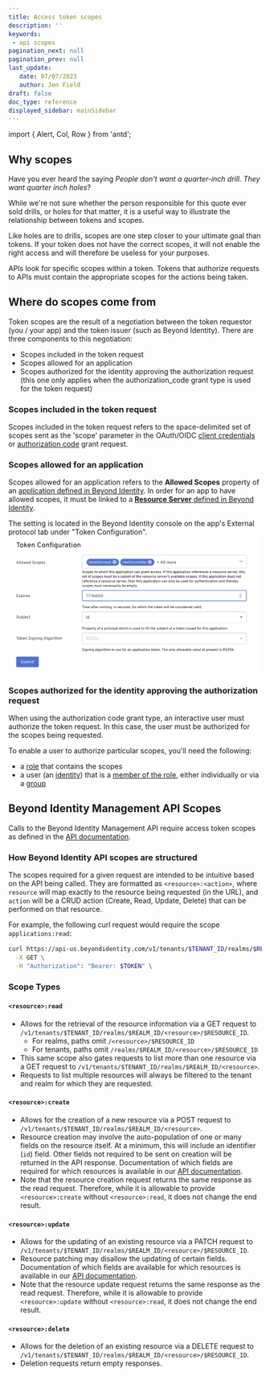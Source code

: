 ```yaml
---
title: Access token scopes 
description: ''
keywords: 
 - api scopes
pagination_next: null
pagination_prev: null
last_update: 
   date: 07/07/2023
   author: Jen Field
draft: false
doc_type: reference
displayed_sidebar: mainSidebar
---
```


import { Alert, Col, Row } from 'antd';


## Why scopes
Have you ever heard the saying _People don't want a quarter-inch drill. They want quarter inch holes_?  

While we're not sure whether the person responsible for this quote ever sold drills, or holes for that matter, it is a useful way to illustrate the relationship between tokens and scopes.  

Like holes are to drills, scopes are one step closer to your ultimate goal than tokens. If your token does not have the correct scopes, it will not enable the right access and will therefore be useless for your purposes.  

APIs look for specific scopes within a token. Tokens that authorize requests to APIs must contain the appropriate scopes for the actions being taken. 

## Where do scopes come from
Token scopes are the result of a negotiation between the token requestor (you / your app) and the token issuer (such as Beyond Identity).
There are three components to this negotiation:  
 - Scopes included in the token request
 - Scopes allowed for an application
 - Scopes authorized for the identity approving the authorization request (this one only applies when the authorization_code grant type is used for the token request)

### Scopes included in the token request
Scopes included in the token request refers to the space-delimited set of scopes sent as the 'scope' parameter in the OAuth/OIDC [client credentials](./create-api-token#client-credentials-grant-type-confidential-client) or [authorization code](./create-api-token#authorization-code-with-pkce-confidential-client) grant request.  



### Scopes allowed for an application
Scopes allowed for an application refers to the **Allowed Scopes** property of an [application defined in Beyond Identity](../how-to/add-an-application.mdx). In order for an app to have allowed scopes, it must be linked to a [**Resource Server** defined in Beyond Identity](../how-to/add-resource-server.mdx).  

The setting is located in the Beyond Identity console on the app's External protocol tab under "Token Configuration".  
![Token Configuration](../images/api-token-configuration.png)  
### Scopes authorized for the identity approving the authorization request
When using the authorization code grant type, an interactive user must authorize the token request.  In this case, the user must be authorized for the scopes being requested.  

To enable a user to authorize particular scopes, you'll need the following: 
 - a [role](../how-to/create-role.mdx) that contains the scopes
 - a user (an [identity](../how-to/add-an-identity)) that is a [member of the role](../how-to/add-user-group-to-role.mdx), either individually or via a [group](../how-to/add-groups.mdx)

## Beyond Identity Management API Scopes
Calls to the Beyond Identity Management API require access token scopes as defined in the [API documentation](https://developer.beyondidentity.com/api/v1).

### How Beyond Identity API scopes are structured

The scopes required for a given request are intended to be intuitive based on the API being called. They are formatted as `<resource>:<action>`, where `resource` will map exactly to the resource being requested (in the URL), and `action` will be a CRUD action (Create, Read, Update, Delete) that can be performed on that resource.

For example, the following curl request would require the scope `applications:read`:

```bash
curl https://api-us.beyondidentity.com/v1/tenants/$TENANT_ID/realms/$REALM_ID/applications/$APPLICATION_ID \
  -X GET \
  -H "Authorization": "Bearer: $TOKEN" \
```

### Scope Types


#### `<resource>:read`
- Allows for the retrieval of the resource information via a GET request to `/v1/tenants/$TENANT_ID/realms/$REALM_ID/<resource>/$RESOURCE_ID`.
  - For realms, paths omit `/<resource>/$RESOURCE_ID`
  - For tenants, paths omit `/realms/$REALM_ID/<resource>/$RESOURCE_ID`
- This same scope also gates requests to list more than one resource via a GET request to `/v1/tenants/$TENANT_ID/realms/$REALM_ID/<resource>`. 
- Requests to list multiple resources will always be filtered to the tenant and realm for which they are requested.

#### `<resource>:create`
- Allows for the creation of a new resource via a POST request to `/v1/tenants/$TENANT_ID/realms/$REALM_ID/<resource>`.
- Resource creation may involve the auto-population of one or many fields on the resource itself. At a minimum, this will include an identifier (`id`) field. Other fields not required to be sent on creation will be returned in the API response. Documentation of which fields are required for which resources is available in our [API documentation](https://developer.beyondidentity.com/api/v1).
- Note that the resource creation request returns the same response as the read request. Therefore, while it is allowable to provide `<resource>:create` without `<resource>:read`, it does not change the end result.

#### `<resource>:update`
- Allows for the updating of an existing resource via a PATCH request to `/v1/tenants/$TENANT_ID/realms/$REALM_ID/<resource>/$RESOURCE_ID`.
- Resource patching may disallow the updating of certain fields. Documentation of which fields are available for which resources is available in our [API documentation](https://developer.beyondidentity.com/api/v1).
- Note that the resource update request returns the same response as the read request. Therefore, while it is allowable to provide `<resource>:update` without `<resource>:read`, it does not change the end result.

#### `<resource>:delete`
- Allows for the deletion of an existing resource via a DELETE request to `/v1/tenants/$TENANT_ID/realms/$REALM_ID/<resource>/$RESOURCE_ID`.
- Deletion requests return empty responses.


